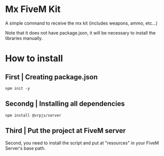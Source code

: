   # Mx FiveM Kit
  A simple command to receive the mx kit (includes weapons, ammo, etc...)

Note that it does not have package.json, it will be necessary to install the libraries manually.

# How to install

## First | Creating package.json

```
npm init -y
```

## Secondg | Installing all dependencies

```
npm install @vrpjs/server
```

## Third | Put the project at FiveM server

Second, you need to install the script and put at "resources" in your FiveM Server's base path.
